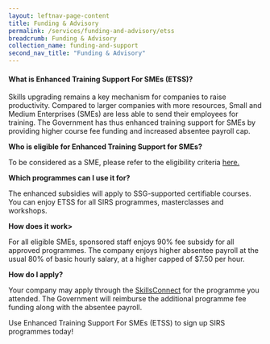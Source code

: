 ```yaml
---
layout: leftnav-page-content 
title: Funding & Advisory 
permalink: /services/funding-and-advisory/etss
breadcrumb: Funding & Advisory 
collection_name: funding-and-support
second_nav_title: "Funding & Advisory"
---
```


<h4>What is Enhanced Training Support For SMEs (ETSS)?</h4>
<p>Skills upgrading remains a key mechanism for companies to raise productivity.  Compared to larger companies with more resources, Small and Medium Enterprises (SMEs) 
are less able to send their employees for training.  
The Government has thus enhanced training support for SMEs by providing  higher course fee funding and increased absentee payroll cap.</p>

<b>Who is eligible for Enhanced Training Support for SMEs?</b>
<p>To be considered as a SME, please refer to the eligibility criteria 
<a href="http://www.ssg.gov.sg/programmes-and-initiatives/funding/enhanced-training-support-for-smes1.html">here.</a>

<b>Which programmes can I use it for?</b>
<p>The  enhanced  subsidies  will  apply  to SSG-supported certifiable courses. You can enjoy ETSS for all SIRS programmes, masterclasses and workshops.</p>

<b>How does it work></b>
<p>For all eligible SMEs, sponsored staff enjoys 90% fee subsidy for all approved programmes. The company enjoys higher absentee payroll at the usual 80% of basic hourly 
salary, at a higher capped of $7.50 per hour.</p>

<b>How do I apply?</b>
<p>Your company may apply through the <a href="https://www.skillsconnect.gov.sg/sop/portal/">SkillsConnect</a> for the programme you attended. The Government will reimburse the additional programme fee funding  along with the 
absentee payroll.</p>

<p>Use Enhanced Training Support For SMEs (ETSS) to sign up SIRS programmes today!</p>
